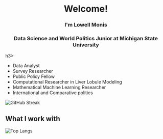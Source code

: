 <h1 align="center">Welcome!</h1>

<h3 align="center">I'm Lowell Monis</h3>
<h3 align="center">Data Science and World Politics Junior at Michigan State University</h3>h3>

- Data Analyst
- Survey Researcher
- Public Policy Fellow
- Computational Researcher in Liver Lobule Modeling
- Mathematical Machine Learning Researcher
- International and Comparative politics

  
![GitHub Streak](https://streak-stats.demolab.com/?user=lowell-monis&theme=dark)

## What I work with

![Top Langs](https://github-readme-stats.vercel.app/api/top-langs/?username=lowell-monis&hide_progress=true)

<!---
lowell-monis/lowell-monis is a ✨ special ✨ repository because its `README.md` (this file) appears on your GitHub profile.
You can click the Preview link to take a look at your changes.
--->
